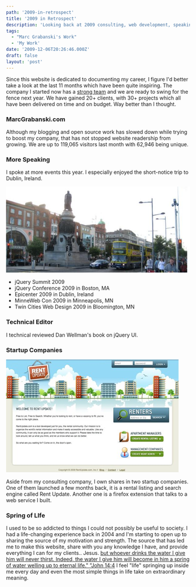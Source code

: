 ```yaml
---
path: '2009-in-retrospect'
title: '2009 in Retrospect'
description: 'Looking back at 2009 consulting, web development, speaking and the future of MarcGrabanski.com'
tags:
  - "Marc Grabanski's Work"
  - 'My Work'
date: '2009-12-06T20:26:46.000Z'
draft: false
layout: 'post'
---
```


Since this website is dedicated to documenting my career, I figure I'd better take a look at the last 11 months which have been quite inspiring. The company I started now has a [strong team](http://www.mjg.in) and we are ready to swing for the fence next year. We have gained 20+ clients, with 30+ projects which all have been delivered on time and on budget. Way better than I thought.

### MarcGrabanski.com

Although my blogging and open source work has slowed down while trying to boost my company, that has not stopped website readership from growing. We are up to 119,065 visitors last month with 62,946 being unique.

### More Speaking

I spoke at more events this year. I especially enjoyed the short-notice trip to Dublin, Ireland.

![](./ireland-mainstreet.jpg)

- jQuery Summit 2009
- jQuery Conference 2009 in Boston, MA
- Epicenter 2009 in Dublin, Ireland
- MinneWeb Con 2009 in Minneapolis, MN
- Twin Cities Web Design 2009 in Bloomington, MN

### Technical Editor

I technical reviewed Dan Wellman's book on jQuery UI.

### Startup Companies

![](./rentupdate-thumb.jpg)

Aside from my consulting company, I own shares in two startup companies. One of them launched a few months back, it is a rental listing and search engine called Rent Update. Another one is a firefox extension that talks to a web service I built.

### Spring of LIfe

I used to be so addicted to things I could not possibly be useful to society. I had a life-changing experience back in 2004 and I'm starting to open up to sharing the source of my motivation and strength. The source that has led me to make this website, share with you any knowledge I have, and provide everything I can for my clients.. Jesus. [but whoever drinks the water I give him will never thirst. Indeed, the water I give him will become in him a spring of water welling up to eternal life." "John 14:4](http://www.biblegateway.com/passage/?search=John%204:14&version=NIV) I feel "life" springing up inside me every day and even the most simple things in life take on extraordinary meaning.

